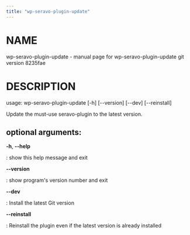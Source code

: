 ```yaml
---
title: "wp-seravo-plugin-update"
---
```



NAME
====

wp-seravo-plugin-update - manual page for wp-seravo-plugin-update git
version 8235fae

DESCRIPTION
===========

usage: wp-seravo-plugin-update \[-h\] \[\--version\] \[\--dev\]
\[\--reinstall\]

Update the must-use seravo-plugin to the latest version.

optional arguments:
-------------------

**-h**, **\--help**

:   show this help message and exit

**\--version**

:   show program\'s version number and exit

**\--dev**

:   Install the latest Git version

**\--reinstall**

:   Reinstall the plugin even if the latest version is already installed
